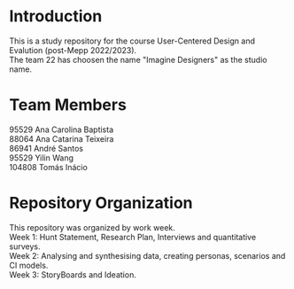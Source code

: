 # Introduction
This is a study repository for the course User-Centered Design and Evalution (post-Mepp 2022/2023). <br />
The team 22 has choosen the name "Imagine Designers" as the studio name.
# Team Members
95529  Ana Carolina Baptista <br />
88064  Ana Catarina Teixeira <br />
86941  André Santos <br />
95529  Yilin Wang <br />
104808 Tomás Inácio <br />
# Repository Organization
This repository was organized by work week. <br />
Week 1: Hunt Statement, Research Plan, Interviews and quantitative surveys. <br />
Week 2: Analysing and synthesising data, creating personas, scenarios and CI models. <br />
Week 3: StoryBoards and Ideation. <br />
